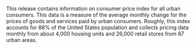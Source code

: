This release contains information on consumer price index for all urban consumers. This data is a measure of the average monthly change for the prices of goods and services paid by urban consumers. Roughly, this index accounts for 88% of the United States population and collects pricing data monthly from about 4,000 housing units and 26,000 retail stores from 87 urban areas.
